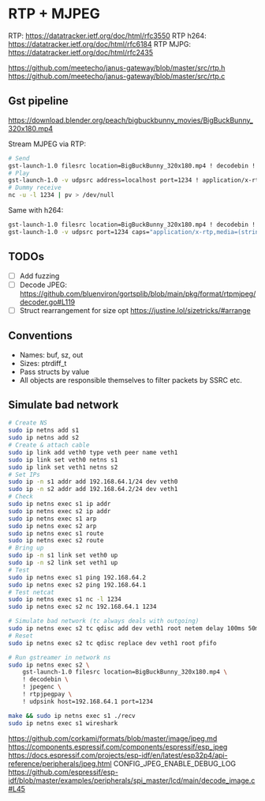 # RTP + MJPEG

RTP: https://datatracker.ietf.org/doc/html/rfc3550
RTP h264: https://datatracker.ietf.org/doc/html/rfc6184
RTP MJPG: https://datatracker.ietf.org/doc/html/rfc2435

https://github.com/meetecho/janus-gateway/blob/master/src/rtp.h
https://github.com/meetecho/janus-gateway/blob/master/src/rtp.c

## Gst pipeline

https://download.blender.org/peach/bigbuckbunny_movies/BigBuckBunny_320x180.mp4

Stream MJPEG via RTP:

```bash
# Send
gst-launch-1.0 filesrc location=BigBuckBunny_320x180.mp4 ! decodebin ! jpegenc ! rtpjpegpay ! udpsink host=127.0.0.1 port=1234
# Play
gst-launch-1.0 -v udpsrc address=localhost port=1234 ! application/x-rtp,encoding-name=JPEG,payload=26 ! rtpjpegdepay ! jpegdec ! videoconvert ! videoscale ! autovideosink
# Dummy receive
nc -u -l 1234 | pv > /dev/null
```

Same with h264:

```bash
gst-launch-1.0 filesrc location=BigBuckBunny_320x180.mp4 ! decodebin ! videoconvert ! video/x-raw,format=I420 ! x264enc tune=zerolatency bitrate=500 speed-preset=superfast ! rtph264pay ! udpsink host=127.0.0.1 port=1234
gst-launch-1.0 -v udpsrc port=1234 caps="application/x-rtp,media=(string)video,clock-rate=(int)90000,encoding-name=(string)H264,payload=(int)96" ! rtph264depay ! decodebin ! videoconvert ! autovideosink
```

## TODOs

- [ ] Add fuzzing
- [ ] Decode JPEG: https://github.com/bluenviron/gortsplib/blob/main/pkg/format/rtpmjpeg/decoder.go#L119
- [ ] Struct rearrangement for size opt https://justine.lol/sizetricks/#arrange

## Conventions

- Names: buf, sz, out
- Sizes: ptrdiff_t
- Pass structs by value
- All objects are responsible themselves to filter packets by SSRC etc.

## Simulate bad network

```bash
# Create NS
sudo ip netns add s1
sudo ip netns add s2
# Create & attach cable
sudo ip link add veth0 type veth peer name veth1
sudo ip link set veth0 netns s1
sudo ip link set veth1 netns s2
# Set IPs
sudo ip -n s1 addr add 192.168.64.1/24 dev veth0
sudo ip -n s2 addr add 192.168.64.2/24 dev veth1
# Check
sudo ip netns exec s1 ip addr
sudo ip netns exec s2 ip addr
sudo ip netns exec s1 arp
sudo ip netns exec s2 arp
sudo ip netns exec s1 route
sudo ip netns exec s2 route
# Bring up
sudo ip -n s1 link set veth0 up
sudo ip -n s2 link set veth1 up
# Test
sudo ip netns exec s1 ping 192.168.64.2
sudo ip netns exec s2 ping 192.168.64.1
# Test netcat
sudo ip netns exec s1 nc -l 1234
sudo ip netns exec s2 nc 192.168.64.1 1234

# Simulate bad network (tc always deals with outgoing)
sudo ip netns exec s2 tc qdisc add dev veth1 root netem delay 100ms 50ms 50% loss 10%
# Reset
sudo ip netns exec s2 tc qdisc replace dev veth1 root pfifo

# Run gstreamer in network ns
sudo ip netns exec s2 \
    gst-launch-1.0 filesrc location=BigBuckBunny_320x180.mp4 \
    ! decodebin \
    ! jpegenc \
    ! rtpjpegpay \
    ! udpsink host=192.168.64.1 port=1234

make && sudo ip netns exec s1 ./recv
sudo ip netns exec s1 wireshark
```

https://github.com/corkami/formats/blob/master/image/jpeg.md
https://components.espressif.com/components/espressif/esp_jpeg
https://docs.espressif.com/projects/esp-idf/en/latest/esp32p4/api-reference/peripherals/jpeg.html
CONFIG_JPEG_ENABLE_DEBUG_LOG
https://github.com/espressif/esp-idf/blob/master/examples/peripherals/spi_master/lcd/main/decode_image.c#L45
